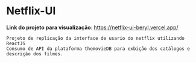 # Netflix-UI
**Link do projeto para visualização**: https://netflix-ui-beryl.vercel.app/
```
Projeto de replicação da interface de usario do netflix utilizando ReactJS
Consumo de API da plataforma themovieDB para exbição dos catálogos e descrição dos filmes.
```
